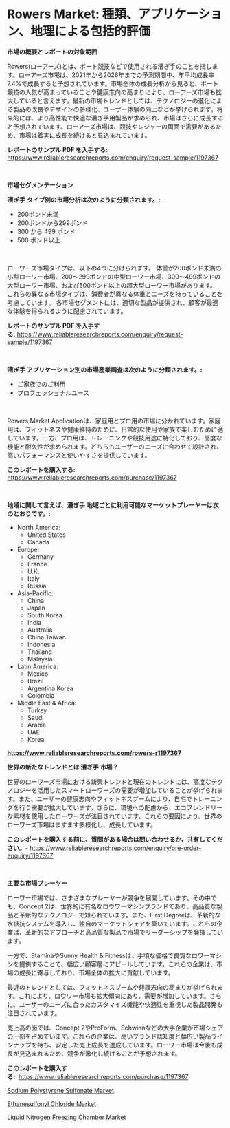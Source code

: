 <p><h1>Rowers Market: 種類、アプリケーション、地理による包括的評価</h1></p><p><strong>市場の概要とレポートの対象範囲</strong></p>
<p><p>Rowers(ローアーズ)とは、ボート競技などで使用される漕ぎ手のことを指します。ローアーズ市場は、2021年から2026年までの予測期間中、年平均成長率7.4%で成長すると予想されています。市場全体の成長分析から見ると、ボート競技の人気が高まっていることや健康志向の高まりにより、ローアーズ市場も拡大していると言えます。最新の市場トレンドとしては、テクノロジーの進化による製品の改良やデザインの多様化、ユーザー体験の向上などが挙げられます。将来的には、より高性能で快適な漕ぎ手用製品が求められ、市場はさらに成長すると予想されています。ローアーズ市場は、競技やレジャーの両面で需要があるため、市場は着実に成長を続けると見込まれています。</p></p>
<p><strong>レポートのサンプル PDF を入手する:</strong> <a href="https://www.reliableresearchreports.com/enquiry/request-sample/1197367">https://www.reliableresearchreports.com/enquiry/request-sample/1197367</a></p>
<p>&nbsp;</p>
<p><strong>市場セグメンテーション</strong></p>
<p><strong>漕ぎ手 タイプ別の市場分析は次のように分類されます。:</strong></p>
<p><ul><li>200ポンド未満</li><li>200ポンドから299ポンド</li><li>300 から 499 ポンド</li><li>500 ポンド以上</li></ul></p>
<p>&nbsp;</p>
<p><p>ローワーズ市場タイプは、以下の4つに分けられます。 体重が200ポンド未満の小型ローワー市場、200〜299ポンドの中型ローワー市場、300〜499ポンドの大型ローワー市場、および500ポンド以上の超大型ローワー市場があります。 これらの異なる市場タイプは、消費者が異なる体重とニーズを持っていることを考慮しています。 各市場セグメントには、適切な製品が提供され、顧客が最適な体験を得られるように配慮されています。</p></p>
<p><strong>レポートのサンプル PDF を入手する:</strong>&nbsp;<a href="https://www.reliableresearchreports.com/enquiry/request-sample/1197367">https://www.reliableresearchreports.com/enquiry/request-sample/1197367</a></p>
<p>&nbsp;</p>
<p><strong> 漕ぎ手 アプリケーション別の市場産業調査は次のように分類されます。:</strong></p>
<p><ul><li>ご家族でのご利用</li><li>プロフェッショナルユース</li></ul></p>
<p>&nbsp;</p>
<p><p>Rowers Market Applicationは、家庭用とプロ用の市場に分かれています。家庭用は、フィットネスや健康維持のために、日常的な使用や家族で楽しむために適しています。一方、プロ用は、トレーニングや競技用途に特化しており、高度な機能と耐久性が求められます。どちらもユーザーのニーズに合わせて設計され、高いパフォーマンスと使いやすさを提供しています。</p></p>
<p><strong>このレポートを購入する:</strong>&nbsp; <a href="https://www.reliableresearchreports.com/purchase/1197367">https://www.reliableresearchreports.com/purchase/1197367</a></p>
<p>&nbsp;</p>
<p><strong>地域に関して言えば、漕ぎ手 地域ごとに利用可能なマーケットプレーヤーは次のとおりです。:</strong></p>
<p><ul>
    <li>
        North America:
        <ul>
            <li>United States</li>
            <li>Canada</li>
        </ul>
    </li>
    <li>
        Europe:
        <ul>
            <li>Germany</li>
            <li>France</li>
            <li>U.K.</li>
            <li>Italy</li>
            <li>Russia</li>
        </ul>
    </li>
    <li>
        Asia-Pacific:
        <ul>
            <li>China</li>
            <li>Japan</li>
            <li>South Korea</li>
            <li>India</li>
            <li>Australia</li>
            <li>China Taiwan</li>
            <li>Indonesia</li>
            <li>Thailand</li>
            <li>Malaysia</li>
        </ul>
    </li>
    <li>
        Latin America:
        <ul>
            <li>Mexico</li>
            <li>Brazil</li>
            <li>Argentina Korea</li>
            <li>Colombia</li>
        </ul>
    </li>
    <li>
        Middle East & Africa:
        <ul>
            <li>Turkey</li>
            <li>Saudi</li>
            <li>Arabia</li>
            <li>UAE</li>
            <li>Korea</li>
        </ul>
    </li>
    </ul></p>
<p><strong><a href="https://www.reliableresearchreports.com/rowers-r1197367">https://www.reliableresearchreports.com/rowers-r1197367</a></strong>&nbsp;</p>
<p><strong>世界の新たなトレンドとは 漕ぎ手 市場？</strong></p>
<p><p>世界のローワーズ市場における新興トレンドと現在のトレンドには、高度なテクノロジーを活用したスマートローワーズの需要が増加していることが挙げられます。また、ユーザーの健康志向やフィットネスブームにより、自宅でトレーニングを行う需要が拡大しています。さらに、環境への配慮から、エコフレンドリーな素材を使用したローワーズが注目されています。これらの要因により、世界のローワーズ市場はますます多様化し、成長しています。</p></p>
<p><strong>このレポートを購入する前に、質問がある場合は問い合わせるか、共有してください。</strong>- <a href="https://www.reliableresearchreports.com/enquiry/pre-order-enquiry/1197367">https://www.reliableresearchreports.com/enquiry/pre-order-enquiry/1197367</a></p>
<p>&nbsp;</p>
<p><strong>主要な市場プレーヤー</strong></p>
<p><p>ローワー市場では、さまざまなプレーヤーが競争を展開しています。その中でも、Concept 2は、世界的に有名なロウワーマシンブランドであり、高品質な製品と革新的なテクノロジーで知られています。また、First Degreeは、革新的な水抵抗システムを導入し、独自のマーケットシェアを築いています。これらの企業は、革新的なアプローチと高品質な製品で市場でリーダーシップを発揮しています。</p><p>一方で、StaminaやSunny Health & Fitnessは、手頃な価格で良質なロワーマシンを提供することで、幅広い顧客層にアピールしています。これらの企業は、市場の成長に寄与しており、市場全体の拡大に貢献しています。</p><p>最近のトレンドとしては、フィットネスブームや健康志向の高まりが挙げられます。これにより、ロウワー市場も拡大傾向にあり、需要が増加しています。さらに、ユーザーのニーズに合ったカスタマイズ機能や快適性を重視した製品開発も注目されています。</p><p>売上高の面では、Concept 2やProForm、Schwinnなどの大手企業が市場シェアの一部を占めています。これらの企業は、高いブランド認知度と幅広い製品ラインナップを持ち、安定した売上成長を達成しています。ローワー市場は今後も成長が見込まれるため、競争が激化し続けることが予想されます。</p></p>
<p><strong>このレポートを購入する:</strong>&nbsp;&nbsp;<a href="https://www.reliableresearchreports.com/purchase/1197367">https://www.reliableresearchreports.com/purchase/1197367</a></p>
<p><p><a href="https://issuu.com/reportprime-2/docs/sodium-polystyrene-sulfonate-market-size-2030.pptx">Sodium Polystyrene Sulfonate Market</a></p><p><a href="https://issuu.com/reportprime-2/docs/ethanesulfonyl-chloride-market-size-2030.pptx">Ethanesulfonyl Chloride Market</a></p><p><a href="https://cute-banjo-8ca.notion.site/Liquid-Nitrogen-Freezing-Chamber-Market-Research-Report-Its-History-and-Forecast-2024-to-2031-52075a751f3b4386b31323a844221505">Liquid Nitrogen Freezing Chamber Market</a></p></p>